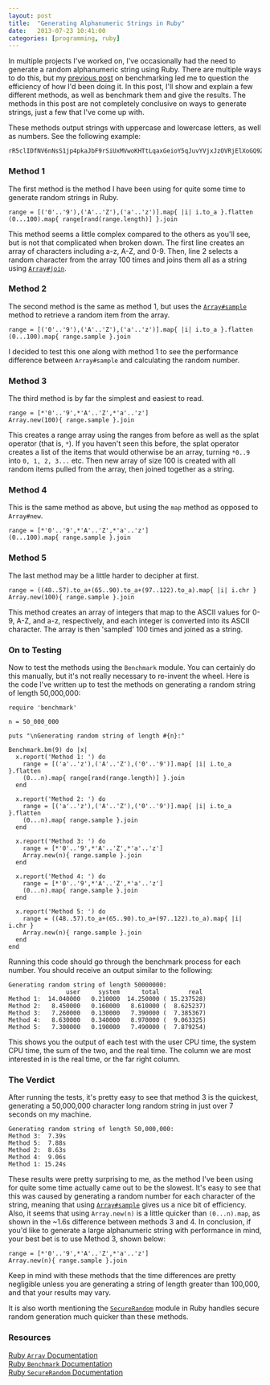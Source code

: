 ```yaml
---
layout: post
title:  "Generating Alphanumeric Strings in Ruby"
date:   2013-07-23 10:41:00
categories: [programming, ruby]
---
```


In multiple projects I've worked on, I've occasionally had the need to generate a random alphanumeric string
using Ruby. There are multiple ways to do this, but my [previous post](/2013/07/22/benchmarking-your-ruby-code/) on benchmarking led me to question the efficiency of how I'd been doing it. In this post, I'll show and 
explain a few different methods, as well as benchmark them and give the results. The methods in this post are
not completely conclusive on ways to generate strings, just a few that I've come up with.

These methods output strings with uppercase and lowercase letters, as well as numbers. See the following example:

<pre class="nohighlight"><code>rR5clIDfNV6nNsS1jp4pkaJbF9rSiUxMVwoKHTtLqaxGeioY5qJuvYVjxJzOVRjElXoGQ9ZCY04Lif0yQAd9C</code></pre>

### Method 1

The first method is the method I have been using for quite some time to generate random strings in
Ruby.

<pre class="highlight"><code class="ruby">range = [('0'..'9'),('A'..'Z'),('a'..'z')].map{ |i| i.to_a }.flatten
(0...100).map{ range[rand(range.length)] }.join
</code></pre>

This method seems a little complex compared to the others as you'll see, but is not that complicated
when broken down. The first line creates an array of characters including a-z, A-Z, and 0-9. Then,
line 2 selects a random character from the array 100 times and joins them all as a string using 
[`Array#join`](http://www.ruby-doc.org/core-2.0/Array.html#method-i-join).

### Method 2

The second method is the same as method 1, but uses the [`Array#sample`](http://www.ruby-doc.org/core-2.0/Array.html#method-i-sample) method to retrieve a random
item from the array.

<pre class="highlight"><code class="ruby">range = [('0'..'9'),('A'..'Z'),('a'..'z')].map{ |i| i.to_a }.flatten
(0...100).map{ range.sample }.join
</code></pre>

I decided to test this one along with method 1 to see the performance difference between `Array#sample`
and calculating the random number.

### Method 3

The third method is by far the simplest and easiest to read.

<pre class="highlight"><code class="ruby">range = [*'0'..'9',*'A'..'Z',*'a'..'z']
Array.new(100){ range.sample }.join
</code></pre>

This creates a range array using the ranges from before as well as the splat operator (that is, `*`). If you haven't seen this before, the splat operator creates a list of the items that would otherwise be an array, turning `*0..9` into `0, 1, 2, 3...` etc.
Then new array of size 100 is created with all random items pulled from the array, then joined together
as a string.

### Method 4

This is the same method as above, but using the `map` method as opposed to `Array#new`.

<pre class="highlight"><code class="ruby">range = [*'0'..'9',*'A'..'Z',*'a'..'z']
(0...100).map{ range.sample }.join
</code></pre>

### Method 5

The last method may be a little harder to decipher at first.

<pre class="highlight"><code class="ruby">range = ((48..57).to_a+(65..90).to_a+(97..122).to_a).map{ |i| i.chr }
Array.new(100){ range.sample }.join
</code></pre>

This method creates an array of integers that map to the ASCII values for 0-9, A-Z, and a-z, respectively, and each integer is converted into its ASCII character.
The array is then 'sampled' 100 times and joined as a string.

### On to Testing

Now to test the methods using the `Benchmark` module. You can certainly do this manually, but it's not
really necessary to re-invent the wheel. Here is the code I've written up to test the methods on generating
a random string of length 50,000,000:

<pre class="highlight"><code class="ruby">require 'benchmark'

n = 50_000_000

puts "\nGenerating random string of length #{n}:"

Benchmark.bm(9) do |x|
  x.report('Method 1: ') do
    range = [('a'..'z'),('A'..'Z'),('0'..'9')].map{ |i| i.to_a }.flatten
    (0...n).map{ range[rand(range.length)] }.join
  end

  x.report('Method 2: ') do
    range = [('a'..'z'),('A'..'Z'),('0'..'9')].map{ |i| i.to_a }.flatten
    (0...n).map{ range.sample }.join
  end

  x.report('Method 3: ') do
    range = [*'0'..'9',*'A'..'Z',*'a'..'z']
    Array.new(n){ range.sample }.join
  end

  x.report('Method 4: ') do
    range = [*'0'..'9',*'A'..'Z',*'a'..'z']
    (0...n).map{ range.sample }.join
  end

  x.report('Method 5: ') do
    range = ((48..57).to_a+(65..90).to_a+(97..122).to_a).map{ |i| i.chr }
    Array.new(n){ range.sample }.join
  end
end</code></pre>

Running this code should go through the benchmark process for each number. You should
receive an output similar to the following:

<pre><code class="no-highlight">Generating random string of length 50000000:
                user     system      total        real
Method 1:  14.040000   0.210000  14.250000 ( 15.237528)
Method 2:   8.450000   0.160000   8.610000 (  8.625237)
Method 3:   7.260000   0.130000   7.390000 (  7.385367)
Method 4:   8.630000   0.340000   8.970000 (  9.063325)
Method 5:   7.300000   0.190000   7.490000 (  7.879254)
</code></pre>

This shows you the output of each test with the user CPU time, the system CPU time,
the sum of the two, and the real time. The column we are most interested in is the
real time, or the far right column.

### The Verdict

After running the tests, it's pretty easy to see that method 3 is the quickest, generating a 50,000,000 character long random string in just over 7 seconds on my machine. 

<pre><code class="no-highlight">Generating random string of length 50,000,000:
Method 3:  7.39s
Method 5:  7.88s
Method 2:  8.63s
Method 4:  9.06s
Method 1: 15.24s
</code></pre>

These results were pretty surprising to me, as the method I've been using for quite some time actually came out to be the slowest. It's easy to see that this was caused by generating a random number for each character of the string, meaning that using [`Array#sample`](http://www.ruby-doc.org/core-2.0/Array.html#method-i-sample) gives us a nice bit of efficiency. Also, it seems that using `Array.new(n)` is a little quicker than `(0...n).map`, as shown in the ~1.6s difference between methods 3 and 4.
In conclusion, if you'd like to generate a large alphanumeric string with performance in mind, your best bet is to use Method 3, shown below:

<pre class="highlight"><code class="ruby">range = [*'0'..'9',*'A'..'Z',*'a'..'z']
Array.new(n){ range.sample }.join
</code></pre>

Keep in mind with these methods that the time differences are pretty negligible unless you are generating a string of length greater than 100,000, and that your results may vary.

It is also worth mentioning the [`SecureRandom`](http://www.ruby-doc.org/stdlib-2.0/libdoc/securerandom/rdoc/SecureRandom.html) module in Ruby handles secure random generation much quicker than these methods.

### Resources

[Ruby `Array` Documentation](http://ruby-doc.org/core-2.0/Array.html)<br />
[Ruby `Benchmark` Documentation](http://ruby-doc.org/stdlib-1.9.3/libdoc/benchmark/rdoc/Benchmark.html)<br />
[Ruby `SecureRandom` Documentation](http://ruby-doc.org/stdlib-2.0/libdoc/securerandom/rdoc/SecureRandom.html)
